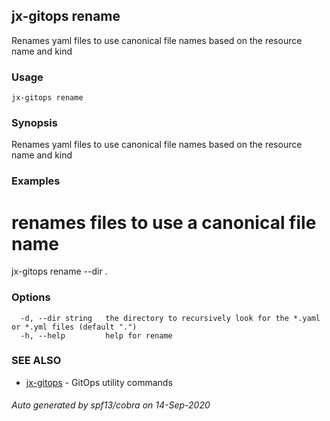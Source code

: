 ## jx-gitops rename

Renames yaml files to use canonical file names based on the resource name and kind

### Usage

```
jx-gitops rename
```

### Synopsis

Renames yaml files to use canonical file names based on the resource name and kind

### Examples

  # renames files to use a canonical file name
  jx-gitops rename --dir .

### Options

```
  -d, --dir string   the directory to recursively look for the *.yaml or *.yml files (default ".")
  -h, --help         help for rename
```

### SEE ALSO

* [jx-gitops](jx-gitops.md)	 - GitOps utility commands

###### Auto generated by spf13/cobra on 14-Sep-2020

